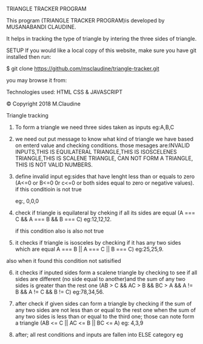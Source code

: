 TRIANGLE TRACKER PROGRAM

This program (TRIANGLE TRACKER PROGRAM)is developed by MUSANABANDI CLAUDINE.

It helps in tracking the type of triangle by intering the three sides of triangle.

SETUP
If you would like a local copy of this website, make sure you have git installed then run:

\$ git clone https://github.com/msclaudine/triangle-tracker.git

you may browse it from:

Technologies used:
HTML
CSS &
JAVASCRIPT

© Copyright 2018 M.Claudine

Triangle tracking

1. To form a triangle we need three sides taken as inputs
   eg:A,B,C
2. we need out put message to know what kind of triangle we have based on enterd value and checking conditions.
   those mesages are:INVALID INPUTS,THIS IS EQUILATERAL TRIANGLE,THIS IS ISOSCELENES TRIANGLE,THIS IS SCALENE TRIANGLE,
   CAN NOT FORM A TRIANGLE, THIS IS NOT VALID NUMBERS.

3. define invalid input
   eg:sides that have lenght less than or equals to zero (A<=0 or B<=0 0r c<=0 or both sides equal to zero or negative values).
   if this conditioin is not true

   eg:, 0,0,0

4. check if triangle is equilateral by cheking if all its sides are equal
   (A === C && A === B && B === C)
   eg:12,12,12.

   if this condition also is also not true

5. it checks if triangle is isosceles by checking if it has any two sides which are equal
   A === B || A === C || B === C)
   eg:25,25,9.

also when it found this condition not satisified

6. it checks if inputed sides form a scalene triangle by checking to see
   if all sides are different (no side equal to another)and the sum of any two sides is greater than the rest one
   (AB > C && AC > B && BC > A && A != B && A != C && B != C)
   eg:78,34,56.

7. after check if given sides can form a triangle by checking if the sum of any two sides are not less than or equal to the rest one
   when the sum of any two sides is less than or equal to the third one; those can note form a triangle
   (AB <= C || AC <= B || BC <= A)
   eg: 4,3,9

8. after; all rest conditions and inputs are fallen into ELSE category
   eg
